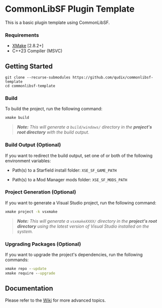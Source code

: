 # CommonLibSF Plugin Template

This is a basic plugin template using CommonLibSF.

### Requirements
* [XMake](https://xmake.io) [2.8.2+]
* C++23 Compiler (MSVC)

## Getting Started
```properties
git clone --recurse-submodules https://github.com/qudix/commonlibsf-template
cd commonlibsf-template
```

### Build
To build the project, run the following command:
```bat
xmake build
```

> ***Note:*** *This will generate a `build/windows/` directory in the **project's root directory** with the build output.*

### Build Output (Optional)
If you want to redirect the build output, set one of or both of the following environment variables:

- Path(s) to a Starfield install folder: `XSE_SF_GAME_PATH`

- Path(s) to a Mod Manager mods folder: `XSE_SF_MODS_PATH`

### Project Generation (Optional)
If you want to generate a Visual Studio project, run the following command:
```bat
xmake project -k vsxmake
```

> ***Note:*** *This will generate a `vsxmakeXXXX/` directory in the **project's root directory** using the latest version of Visual Studio installed on the system.*

### Upgrading Packages (Optional)
If you want to upgrade the project's dependencies, run the following commands:
```bat
xmake repo --update
xmake require --upgrade
```

## Documentation
Please refer to the [Wiki](../../wiki/Home) for more advanced topics.
